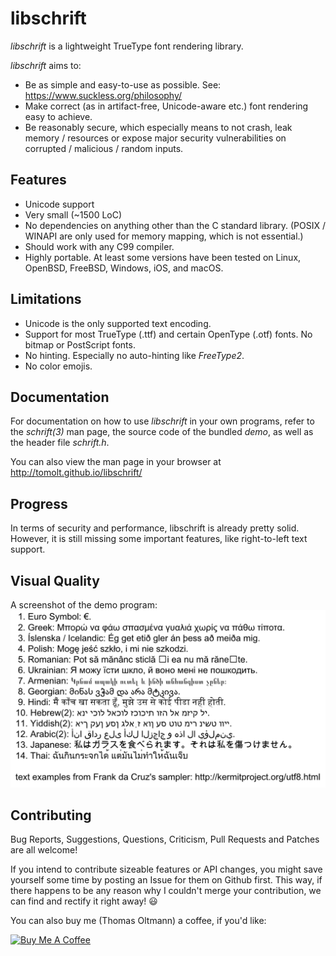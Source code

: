 libschrift
==========
*libschrift* is a lightweight TrueType font rendering library.

*libschrift* aims to:
- Be as simple and easy-to-use as possible.
  See: <https://www.suckless.org/philosophy/>
- Make correct (as in artifact-free, Unicode-aware etc.)
  font rendering easy to achieve.
- Be reasonably secure, which especially means to not crash,
  leak memory / resources or expose major security
  vulnerabilities on corrupted / malicious / random inputs.

Features
--------
- Unicode support
- Very small (~1500 LoC)
- No dependencies on anything other than the C standard library.
  (POSIX / WINAPI are only used for memory mapping, which is not essential.)
- Should work with any C99 compiler.
- Highly portable. At least some versions have been tested on
  Linux, OpenBSD, FreeBSD, Windows, iOS, and macOS.

Limitations
-----------
- Unicode is the only supported text encoding.
- Support for most TrueType (.ttf) and certain OpenType (.otf) fonts.
  No bitmap or PostScript fonts.
- No hinting. Especially no auto-hinting like *FreeType2*.
- No color emojis.

Documentation
-------------
For documentation on how to use *libschrift* in your own programs,
refer to the *schrift(3)* man page,
the source code of the bundled *demo*,
as well as the header file *schrift.h*.

You can also view the man page in your browser at
<http://tomolt.github.io/libschrift/>

Progress
--------
In terms of security and performance, libschrift is already pretty solid.
However, it is still missing some important features, like right-to-left text support.

Visual Quality
--------------
A screenshot of the demo program:
![demo screenshot](resources/demo-screenshot.png)

Contributing
------------
Bug Reports, Suggestions, Questions, Criticism, Pull Requests and Patches are all welcome!

If you intend to contribute sizeable features or API changes,
you might save yourself some time by posting an Issue for them on Github first.
This way, if there happens to be any reason why I couldn't merge your contribution,
we can find and rectify it right away! :smiley:

You can also buy me (Thomas Oltmann) a coffee, if you'd like:
<p align="left">
<a href="https://www.buymeacoffee.com/tomolt" target="_blank"><img src="https://cdn.buymeacoffee.com/buttons/default-blue.png" alt="Buy Me A Coffee" style="height: 51px !important;width: 217px !important;" ></a>
</p>
